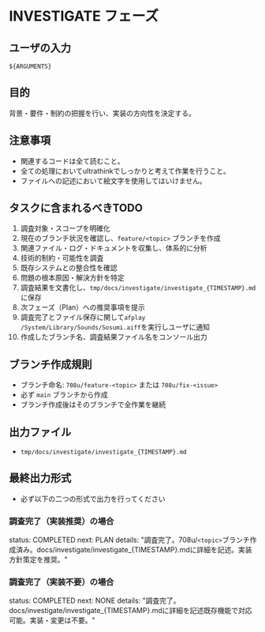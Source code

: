 # INVESTIGATE フェーズ

## ユーザの入力

`${ARGUMENTS}`

## 目的

背景・要件・制約の把握を行い、実装の方向性を決定する。

## 注意事項

- 関連するコードは全て読むこと。
- 全ての処理においてultrathinkでしっかりと考えて作業を行うこと。
- ファイルへの記述において絵文字を使用してはいけません。

## タスクに含まれるべきTODO

1. 調査対象・スコープを明確化
2. 現在のブランチ状況を確認し、`feature/<topic>` ブランチを作成
3. 関連ファイル・ログ・ドキュメントを収集し、体系的に分析
4. 技術的制約・可能性を調査
5. 既存システムとの整合性を確認
6. 問題の根本原因・解決方針を特定
7. 調査結果を文書化し、`tmp/docs/investigate/investigate_{TIMESTAMP}.md`に保存
8. 次フェーズ（Plan）への推奨事項を提示
9. 調査完了とファイル保存に関して`afplay /System/Library/Sounds/Sosumi.aiff`を実行しユーザに通知
10. 作成したブランチ名、調査結果ファイル名をコンソール出力

## ブランチ作成規則

- ブランチ命名: `708u/feature-<topic>` または `708u/fix-<issue>`
- 必ず `main` ブランチから作成
- ブランチ作成後はそのブランチで全作業を継続

## 出力ファイル

- `tmp/docs/investigate/investigate_{TIMESTAMP}.md`

## 最終出力形式

- 必ず以下の二つの形式で出力を行ってください

### 調査完了（実装推奨）の場合

status: COMPLETED
next: PLAN
details: "調査完了。708u/`<topic>`ブランチ作成済み。docs/investigate/investigate_{TIMESTAMP}.mdに詳細を記述。実装方針策定を推奨。"

### 調査完了（実装不要）の場合

status: COMPLETED
next: NONE
details: "調査完了。docs/investigate/investigate_{TIMESTAMP}.mdに詳細を記述既存機能で対応可能。実装・変更は不要。"
